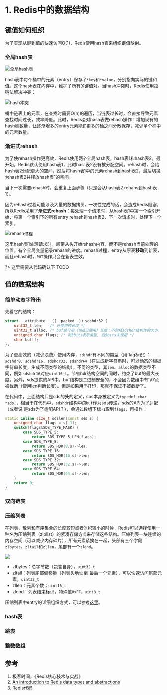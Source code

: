 # 1. Redis中的数据结构

## 键值如何组织

为了实现从键到值的快速访问O(1)，Redis使用hash表来组织键值映射。

### 全局hash表

![全局hash表](https://engineers-cool-1251518258.cos.ap-chengdu.myqcloud.com/redis_hashtable.png)

hash表中每个桶中的元素（entry）保存了`*key`和`*value`，分别指向实际的键和值。这个hash表在内存中，维护了所有的键值对。当hash冲突时，Redis使用拉链法解决冲突：

![hash冲突](https://engineers-cool-1251518258.cos.ap-chengdu.myqcloud.com/redis_hashtable_confict.png)

桶中链表上的元素，在查找时需要O(n)的遍历，当链表过长时，会直接导致元素查找时间过长，效率降低。此时，Redis会对hash表做rehash操作：增加现有的hash桶数量，让逐渐增多的entry元素能在更多的桶之间分散保存，减少单个桶中的元素数量。

### 渐进式rehash

为了使rehash操作更高效，Redis使用两个全局hash表，hash表1和hash表2。最开始，Redis默认使用hash表1，此时hash表2没有被分配空间。rehash时，会给hash表2分配更大的空间，然后将hash表1中的元素rehash到hash表2，最后切换为hash表2并释放hash表1的空间。

当下一次需要rehash时，会重复上面步骤（只是会从hash表2 rehahs到hash表1）。

因为rehash过程可能涉及大量的数据拷贝，一次性完成的话，会造成Redis阻塞，所以Redis采用了**渐进式rehash**：每处理一个请求时，从hash表1中第一个索引开始，将第一个索引下的所有entry rehash到hash表2，下一次请求时，处理下一个索引。

![rehash过程](https://engineers-cool-1251518258.cos.ap-chengdu.myqcloud.com/redis_hashtable_rehash.png)

这里hash表1处理请求时，顺带从头开始rehash内容，而不是rehash当前处理的位置。有个全局变量记录rehash的进度。rehash过程，entry从原表**移动**到新表，而且rehash时，`PUT`操作只会在新表生效。

?> 这里需要从代码确认下 TODO

## 值的数据结构

### 简单动态字符串

先看它的结构：

```cpp
struct __attribute__ ((__packed__)) sdshdr32 {
    uint32_t len;   /* 已使用的长度 */
    uint32_t alloc; /* buf总可用（包括已使用）长度；不包括sdshdr结构体的大小，以及buf结尾'\0'占用的1字节 */
    unsigned char flags; /* 前3bits表示类型, 后5bits未使用 */
    char buf[];
};
```

为了更高效的（减少浪费）使用内存，`sdshdr`有不同的类型（用flag标识）：`sdshdr8`、`sdshdr16`、`sdshdr32`、`sdshdr64`（在生成新字符串时，可以动态的根据字符串长度，生成不同类型的结构）。不同的类型，其`len`、`alloc`的数据类型不同，例如`sdshdr16`对应`uint16_t`。节省hdr结构空间的同时，约束了buf的最大长度。另外，sds提供的API中，buf结构是二进制安全的，不会因为数组中有'\0'而被截断（使用len判断长度）。但是如果用于打印，那就不保证不被截断了。

在代码中，上面结构只是sds的**头**的定义，sbs本身被定义为`typedef char *sds;`，相当于在代码中，`sdshdr`结构中的`buf`作为sds传递，sds的API为了适配（或者说 是sds为了适配API？），会通过数组下标`-1`取到`flags`，再操作：

```cpp
static inline size_t sdslen(const sds s) {
    unsigned char flags = s[-1];
    switch(flags&SDS_TYPE_MASK) {
        case SDS_TYPE_5:
            return SDS_TYPE_5_LEN(flags);
        case SDS_TYPE_8:
            return SDS_HDR(8,s)->len;
        case SDS_TYPE_16:
            return SDS_HDR(16,s)->len;
        case SDS_TYPE_32:
            return SDS_HDR(32,s)->len;
        case SDS_TYPE_64:
            return SDS_HDR(64,s)->len;
    }
    return 0;
}
```

### 双向链表

### 压缩列表

在列表、散列和有序集合的长度较短或者体积较小的时候，Redis可以选择使用一种名为压缩列表（ziplist）的紧凑存储方式来存储这些结构。压缩列表一块连续的内存空间（可以减少内存碎片），所有元素紧挨在一起，头部有三个字段`zlbytes`、`zltail`和`zllen`，尾部有一个`zlend`。

![](https://engineers-cool-1251518258.cos.ap-chengdu.myqcloud.com/redis_zlist.png)

+ zlbytes：总字节数（包含自身），`uint32_t`
+ zltail：列表尾部偏移量（列表头地址 到 最后一个元素），可以快速访问尾部元素，`uint32_t`
+ zllen：元素个数；`uint16_t`
+ zlend：列表结束标识，特殊值`0xFF`，`uint8_t`

压缩列表中entry的详细组织方式，可以参考[这里](https://www.cnblogs.com/hunternet/p/11306690.html)。

### hash表

### 跳表

### 整数数组

## 参考

1. 极客时间，《Redis核心技术与实战》
2. [An introduction to Redis data types and abstractions](https://redis.io/topics/data-types-intro)
3. [Redis代码](https://redis.io/download)
